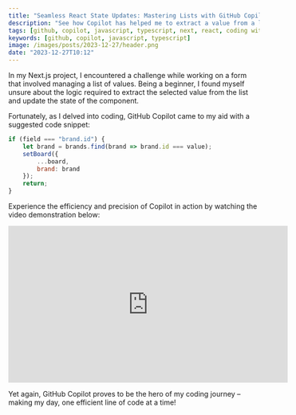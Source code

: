 ```yaml
---
title: "Seamless React State Updates: Mastering Lists with GitHub Copilot"
description: "See how Copilot has helped me to extract a value from a list of objects and update the state of a React component."
tags: [github, copilot, javascript, typescript, next, react, coding with copilot]
keywords: [github, copilot, javascript, typescript]
image: /images/posts/2023-12-27/header.png
date: "2023-12-27T10:12"
---
```



In my Next.js project, I encountered a challenge while working on a form that involved managing a list of values. Being a beginner, I found myself unsure about the logic required to extract the selected value from the list and update the state of the component.

Fortunately, as I delved into coding, GitHub Copilot came to my aid with a suggested code snippet:

```javascript
if (field === "brand.id") {
    let brand = brands.find(brand => brand.id === value);
    setBoard({
        ...board,
        brand: brand
    });
    return;
}
```

Experience the efficiency and precision of Copilot in action by watching the video demonstration below:

<iframe width="560" height="315" src="https://www.youtube.com/embed/mctuEXSbQsg?si=hv953HevedK3aQWY" title="YouTube video player" frameborder="0" allow="accelerometer; autoplay; clipboard-write; encrypted-media; gyroscope; picture-in-picture; web-share" allowfullscreen></iframe>

Yet again, GitHub Copilot proves to be the hero of my coding journey – making my day, one efficient line of code at a time!


